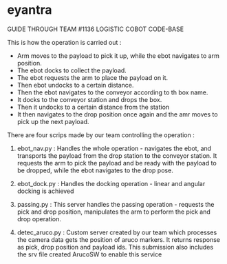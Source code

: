 # eyantra
GUIDE THROUGH TEAM #1136 LOGISTIC COBOT CODE-BASE

This is how the operation is carried out :
- Arm moves to the payload to pick it up, while the ebot navigates to arm position.
- The ebot docks to collect the payload.
- The ebot requests the arm to place the payload on it.
- Then ebot undocks to a certain distance.
- Then the ebot navigates to the conveyor according to th box name.
- It docks to the conveyor station and drops the box.
- Then it undocks to a certain distance from the station
- It then navigates to the drop position once again and the amr moves to pick up the next payload.

There are four scrips made by our team controlling the operation :

1) ebot_nav.py : Handles the whole operation - navigates the ebot, and transports the payload from the drop station to the conveyor station. It requests the arm to pick the payload and be ready with the payload to be dropped, while the ebot navigates to the drop pose.

2) ebot_dock.py : Handles the docking operation - linear and angular docking is achieved

3) passing.py : This server handles the passing operation - requests the pick and drop position, manipulates the arm to perform the pick and drop operation.

4) detec_aruco.py : Custom server created by our team which processes the camera data gets the position of aruco markers. It returns response as pick, drop position and payload ids. This submission also includes the srv file created ArucoSW to enable this service

